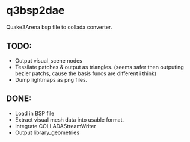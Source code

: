 q3bsp2dae
=============

Quake3Arena bsp file to collada converter.

TODO:
-------
   * Output visual_scene nodes
   * Tessilate patches & output as triangles. (seems safer then outputing bezier patchs, cause the basis funcs are different i think)
   * Dump lightmaps as png files.

DONE:
--------
   * Load in BSP file
   * Extract visual mesh data into usable format.
   * Integrate COLLADAStreamWriter
   * Output library_geometries
